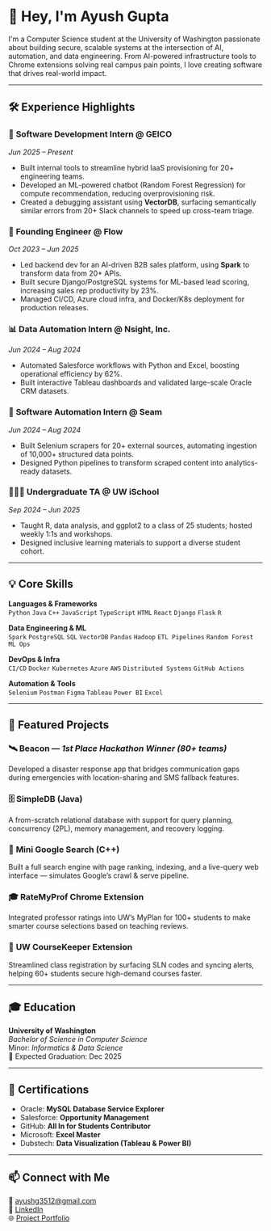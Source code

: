 # 👋 Hey, I'm Ayush Gupta

I'm a Computer Science student at the University of Washington passionate about building secure, scalable systems at the intersection of AI, automation, and data engineering. From AI-powered infrastructure tools to Chrome extensions solving real campus pain points, I love creating software that drives real-world impact.

---

## 🛠️ Experience Highlights

### 💼 **Software Development Intern @ GEICO**  
*Jun 2025 – Present*  
- Built internal tools to streamline hybrid IaaS provisioning for 20+ engineering teams.  
- Developed an ML-powered chatbot (Random Forest Regression) for compute recommendation, reducing overprovisioning risk.  
- Created a debugging assistant using **VectorDB**, surfacing semantically similar errors from 20+ Slack channels to speed up cross-team triage.

### 🧠 **Founding Engineer @ Flow**  
*Oct 2023 – Jun 2025*  
- Led backend dev for an AI-driven B2B sales platform, using **Spark** to transform data from 20+ APIs.  
- Built secure Django/PostgreSQL systems for ML-based lead scoring, increasing sales rep productivity by 23%.  
- Managed CI/CD, Azure cloud infra, and Docker/K8s deployment for production releases.

### 📊 **Data Automation Intern @ Nsight, Inc.**  
*Jun 2024 – Aug 2024*  
- Automated Salesforce workflows with Python and Excel, boosting operational efficiency by 62%.  
- Built interactive Tableau dashboards and validated large-scale Oracle CRM datasets.

### 🔄 **Software Automation Intern @ Seam**  
*Jun 2024 – Aug 2024*  
- Built Selenium scrapers for 20+ external sources, automating ingestion of 10,000+ structured data points.  
- Designed Python pipelines to transform scraped content into analytics-ready datasets.

### 🧑🏽‍🏫 **Undergraduate TA @ UW iSchool**  
*Sep 2024 – Jun 2025*  
- Taught R, data analysis, and ggplot2 to a class of 25 students; hosted weekly 1:1s and workshops.  
- Designed inclusive learning materials to support a diverse student cohort.

---

## 💡 Core Skills

**Languages & Frameworks**  
`Python` `Java` `C++` `JavaScript` `TypeScript` `HTML` `React` `Django` `Flask` `R`

**Data Engineering & ML**  
`Spark` `PostgreSQL` `SQL` `VectorDB` `Pandas` `Hadoop` `ETL Pipelines` `Random Forest` `ML Ops`

**DevOps & Infra**  
`CI/CD` `Docker` `Kubernetes` `Azure` `AWS` `Distributed Systems` `GitHub Actions`

**Automation & Tools**  
`Selenium` `Postman` `Figma` `Tableau` `Power BI` `Excel`

---

## 🧪 Featured Projects

### 🛰️ **Beacon** — *1st Place Hackathon Winner (80+ teams)*  
Developed a disaster response app that bridges communication gaps during emergencies with location-sharing and SMS fallback features.

### 🗄️ **SimpleDB (Java)**  
A from-scratch relational database with support for query planning, concurrency (2PL), memory management, and recovery logging.

### 🔎 **Mini Google Search (C++)**  
Built a full search engine with page ranking, indexing, and a live-query web interface — simulates Google’s crawl & serve pipeline.

### 🎓 **RateMyProf Chrome Extension**  
Integrated professor ratings into UW’s MyPlan for 100+ students to make smarter course selections based on teaching reviews.

### 🧾 **UW CourseKeeper Extension**  
Streamlined class registration by surfacing SLN codes and syncing alerts, helping 60+ students secure high-demand courses faster.

---

## 🎓 Education

**University of Washington**  
*Bachelor of Science in Computer Science*  
Minor: *Informatics & Data Science*  
📍 Expected Graduation: Dec 2025

---

## 🏅 Certifications

- Oracle: **MySQL Database Service Explorer**  
- Salesforce: **Opportunity Management**  
- GitHub: **All In for Students Contributor**  
- Microsoft: **Excel Master**  
- Dubstech: **Data Visualization (Tableau & Power BI)**

---

## 📫 Connect with Me

📧 [ayushg3512@gmail.com](mailto:ayushg3512@gmail.com)  
🔗 [LinkedIn](https://linkedin.com/in/ayushgupta35)  
🌐 [Project Portfolio](https://ayushgupta35.github.io)  

